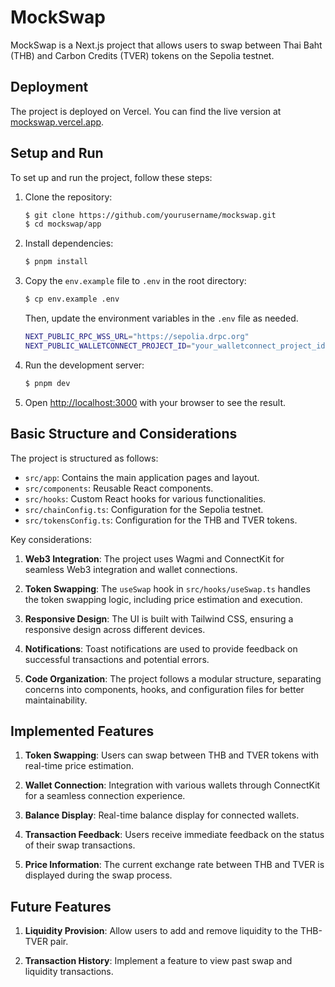 # MockSwap

MockSwap is a Next.js project that allows users to swap between Thai Baht (THB) and Carbon Credits (TVER) tokens on the Sepolia testnet.

## Deployment

The project is deployed on Vercel. You can find the live version at [mockswap.vercel.app](https://mockswap.vercel.app/).

## Setup and Run

To set up and run the project, follow these steps:

1. Clone the repository:

   ```bash
   $ git clone https://github.com/yourusername/mockswap.git
   $ cd mockswap/app
   ```

2. Install dependencies:

   ```bash
   $ pnpm install
   ```

3. Copy the `env.example` file to `.env` in the root directory:

   ```bash
   $ cp env.example .env
   ```

   Then, update the environment variables in the `.env` file as needed.

   ```bash
   NEXT_PUBLIC_RPC_WSS_URL="https://sepolia.drpc.org"
   NEXT_PUBLIC_WALLETCONNECT_PROJECT_ID="your_walletconnect_project_id"
   ```

4. Run the development server:

   ```bash
   $ pnpm dev
   ```

5. Open [http://localhost:3000](http://localhost:3000) with your browser to see the result.

## Basic Structure and Considerations

The project is structured as follows:

- `src/app`: Contains the main application pages and layout.
- `src/components`: Reusable React components.
- `src/hooks`: Custom React hooks for various functionalities.
- `src/chainConfig.ts`: Configuration for the Sepolia testnet.
- `src/tokensConfig.ts`: Configuration for the THB and TVER tokens.

Key considerations:

1. **Web3 Integration**: The project uses Wagmi and ConnectKit for seamless Web3 integration and wallet connections.

2. **Token Swapping**: The `useSwap` hook in `src/hooks/useSwap.ts` handles the token swapping logic, including price estimation and execution.

3. **Responsive Design**: The UI is built with Tailwind CSS, ensuring a responsive design across different devices.

4. **Notifications**: Toast notifications are used to provide feedback on successful transactions and potential errors.

5. **Code Organization**: The project follows a modular structure, separating concerns into components, hooks, and configuration files for better maintainability.

## Implemented Features

1. **Token Swapping**: Users can swap between THB and TVER tokens with real-time price estimation.

2. **Wallet Connection**: Integration with various wallets through ConnectKit for a seamless connection experience.

3. **Balance Display**: Real-time balance display for connected wallets.

4. **Transaction Feedback**: Users receive immediate feedback on the status of their swap transactions.

5. **Price Information**: The current exchange rate between THB and TVER is displayed during the swap process.

## Future Features

1. **Liquidity Provision**: Allow users to add and remove liquidity to the THB-TVER pair.

2. **Transaction History**: Implement a feature to view past swap and liquidity transactions.
